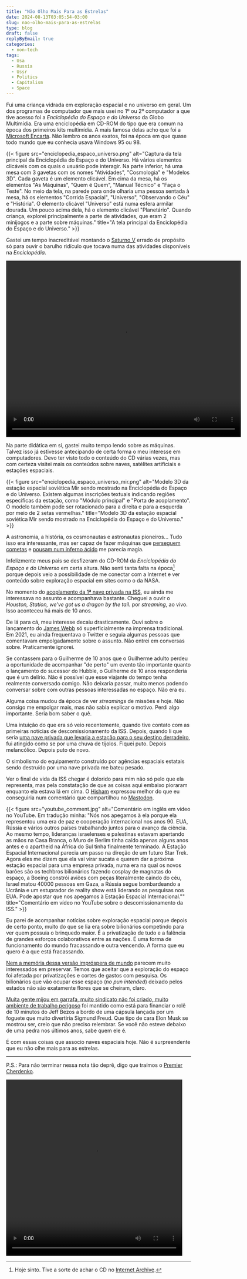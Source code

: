 ```yaml
---
title: "Não Olho Mais Para as Estrelas"
date: 2024-08-13T03:05:54-03:00
slug: nao-olho-mais-para-as-estrelas
type: blog
draft: false
replyByEmail: true
categories:
  - non-tech
tags:
  - Usa
  - Russia
  - Ussr
  - Politics
  - Capitalism
  - Space
---
```

Fui uma criança vidrada em exploração espacial e no universo em geral. Um dos programas de computador que mais usei no 1º ou 2º computador a que tive acesso foi a _Enciclopédia do Espaço e do Universo_ da Globo Multimídia. Era uma enciclopédia em CD-ROM do tipo que era comum na época dos primeiros kits multimídia. A mais famosa delas acho que foi a [Microsoft Encarta](https://pt.wikipedia.org/wiki/Microsoft_Encarta). Não lembro os anos exatos, foi na época em que quase todo mundo que eu conhecia usava Windows 95 ou 98.

{{< figure src="enciclopedia_espaco_universo.png" alt="Captura da tela principal da Enciclopédia do Espaço e do Universo. Há vários elementos clicáveis com os quais o usuário pode interagir. Na parte inferior, há uma mesa com 3 gavetas com os nomes \"Atividades\", \"Cosmologia\" e \"Modelos 3D\". Cada gaveta é um elemento clicável. Em cima da mesa, há os elementos \"As Máquinas\", \"Quem é Quem\", \"Manual Técnico\" e \"Faça o Teste\". No meio da tela, na parede para onde olharia uma pessoa sentada à mesa, há os elementos \"Corrida Espacial\", \"Universo\", \"Observando o Céu\" e \"História\". O elemento clicável \"Universo\" está numa esfera armilar dourada. Um pouco acima dela, há o elemento clicável \"Planetário\". Quando criança, explorei principalmente a parte de atividades, que eram 2 minijogos e a parte sobre máquinas." title="A tela principal da Enciclopédia do Espaço e do Universo."  >}}

Gastei um tempo inacreditável montando o [Saturno V](https://pt.wikipedia.org/wiki/Saturno_V) errado de propósito só para ouvir o barulho ridículo que tocava numa das atividades disponíveis na *Enciclopédia*.

<video width="640" height="480" controls title='Minijogo "Lance um Foguete". Nele, existem várias peças de foguetes no lado esquerdo e uma pequena base de lançamento no lado direito. Você pode empilhar as peças sobre a base e clicar num botão vermelho de lançamento. Se o foguete Saturno V ou Saturno 1B estivesse corretamente montado, ele sairia voando.Se as peças empilhadas não formassem nenhum dos 2 foguetes, um barulho de motor à combustão velho tentando pegar tocava. Depois um popup com a mensagem "Lançamento abortado devido a erro na montagem do foguete" era mostrada.' aria-label='Vídeo do minijogo "Lance um Foguete". Nele, existem várias peças de foguetes no lado esquerdo e uma pequena base de lançamento no lado direito. Você pode empilhar as peças sobre a base e clicar num botão vermelho de lançamento. Se o foguete Saturno V ou Saturno 1B estivesse corretamente montado, ele sairia voando.Se as peças empilhadas não formassem nenhum dos 2 foguetes, um barulho de motor à combustão velho tentando pegar tocava. Depois um popup com a mensagem "Lançamento abortado devido a erro na montagem do foguete" era mostrada.'>
<source src="montagem_saturno_v.mp4" type="video/mp4"></source>
</video>

Na parte didática em si, gastei muito tempo lendo sobre as máquinas. Talvez isso já estivesse antecipando de certa forma o meu interesse em computadores. Devo ter visto todo o conteúdo do CD várias vezes, mas com certeza visitei mais os conteúdos sobre naves, satélites artificiais e estações espaciais.

{{< figure src="enciclopedia_espaco_universo_mir.png" alt="Modelo 3D da estação espacial soviética Mir sendo mostrado na Enciclopédia do Espaço e do Universo. Existem algumas inscrições textuais indicando regiões específicas da estação, como \"Módulo principal\" e \"Porta de acoplamento\". O modelo também pode ser rotacionado para a direita e para a esquerda por meio de 2 setas vermelhas." title="Modelo 3D da estação espacial soviética Mir sendo mostrado na Enciclopédia do Espaço e do Universo."  >}}

A astronomia, a história, os cosmonautas e astronautas pioneiros... Tudo isso era interessante, mas ser capaz de fazer máquinas que [perseguem cometas](https://en.wikipedia.org/wiki/Giotto_%28spacecraft%29) e [pousam num inferno ácido](https://en.wikipedia.org/wiki/Venera) me parecia magia.

Infelizmente meus pais se desfizeram do CD-ROM da _Enciclopédia do Espaço e do Universo_ em certa altura. Não senti tanta falta na época[^1] porque depois veio a possibilidade de me conectar com a Internet e ver conteúdo sobre exploração espacial em sites como o da NASA.

No momento do [acoplamento da 1ª nave privada na ISS](https://en.wikipedia.org/wiki/SpaceX_Dragon#Dragon_1), eu ainda me interessava no assunto e acompanhava bastante. Cheguei a ouvir o *Houston, Station, we've got us a dragon by the tail.* por *streaming*, ao vivo. Isso aconteceu há mais de 10 anos.

De lá para cá, meu interesse decaiu drasticamente. Ouvi sobre o lançamento do [James Webb](https://pt.wikipedia.org/wiki/Telesc%C3%B3pio_Espacial_James_Webb) só superficialmente na imprensa tradicional. Em 2021, eu ainda frequentava o Twitter e seguia algumas pessoas que comentavam empolgadamente sobre o assunto. Não entrei em conversas sobre. Praticamente ignorei.

Se contassem para o Guilherme de 10 anos que o Guilherme adulto perdeu a oportunidade de acompanhar "de perto" um evento tão importante quanto o lançamento do sucessor do Hubble, o Guilherme de 10 anos responderia que é um delírio. Não é possível que esse viajante do tempo tenha realmente conversado comigo. Não deixaria passar, muito menos podendo conversar sobre com outras pessoas interessadas no espaço. Não era eu.

Alguma coisa mudou da época de ver _streamings_ de missões e hoje. Não consigo me empolgar mais, mas não sabia explicar o motivo. Perdi algo importante. Seria bom saber o quê.

Uma intuição do que era só veio recentemente, quando tive contato com as primeiras notícias de descomissionamento da ISS. Depois, quando li que seria [uma nave privada que levaria a estação para o seu destino derradeiro](https://www.space.com/spacex-dragon-iss-deorbit-vehicle-design-revealed), fui atingido como se por uma chuva de tijolos. Fiquei puto. Depois melancólico. Depois puto de novo.

O simbolismo do equipamento construído por agências espaciais estatais sendo destruído por uma nave privada me bateu pesado.

Ver o final de vida da ISS chegar é dolorido para mim não só pelo que ela representa, mas pela constatação de que as coisas aqui embaixo pioraram enquanto ela estava lá em cima. O [Hisham](https://hisham.hm/) expressou melhor do que eu conseguiria num comentário que compartilhou no [Mastodon](https://mastodon.social/@hisham_hm).

{{< figure src="youtube_comment.jpg" alt="Comentário em inglês em vídeo no YouTube. Em tradução minha: \"Nós nos apegamos à ela porque ela representou uma era de paz e cooperação internacional nos anos 90. EUA, Rússia e vários outros países trabalhando juntos para o avanço da ciência. Ao mesmo tempo, lideranças israelenses e palestinas estavam apertando as mãos na Casa Branca, o Muro de Berlim tinha caído apenas alguns anos antes e o apartheid na África do Sul tinha finalmente terminado. A Estação Espacial Internacional parecia um passo na direção de um futuro Star Trek. Agora eles me dizem que ela vai virar sucata e querem dar a próxima estação espacial para uma empresa privada, numa era na qual os novos barões são os techbros bilionários fazendo cosplay de magnatas do espaço, a Boeing constrói aviões com peças literalmente caindo do céu, Israel matou 40000 pessoas em Gaza, a Rússia segue bombardeando a Ucrânia e um estuprador de reality show está liderando as pesquisas nos EUA. Pode apostar que nos apegamos à Estação Espacial Internacional.\"" title="Comentário em vídeo no YouTube sobre o descomissionamento da ISS."  >}}

Eu parei de acompanhar notícias sobre exploração espacial porque depois de certo ponto, muito do que se lia era sobre bilionários competindo para ver quem possuía o brinquedo maior. É a privatização de tudo e a falência de grandes esforços colaborativos entre as nações. É uma forma de funcionamento do mundo fracassando e outra vencendo. A forma que eu quero é a que está fracassando.

[Nem a memória dessa versão impróspera de mundo](https://futurism.com/former-space-leaders-rescue-space-station) parecem muito interessados em preservar. Temos que aceitar que a exploração do espaço foi afetada por privatizações e cortes de gastos com pesquisa. Os bilionários que vão ocupar esse espaço (*no pun intended*) deixado pelos estados não são exatamente flores que se cheiram, claro.

[Muita gente mijou em garrafa, muito sindicato não foi criado, muito ambiente de trabalho perigoso](https://www.businessinsider.com/amazon-workers-react-jeff-bezos-thanks-blue-origin-space-flight-2021-7) foi mantido como está para financiar o rolê de 10 minutos do Jeff Bezos a bordo de uma cápsula lançada por um foguete que muito divertiria Sigmund Freud. Que tipo de cara Elon Musk se mostrou ser, creio que não preciso relembrar. Se você não esteve debaixo de uma pedra nos últimos anos, sabe quem ele é.

É com essas coisas que associo naves espaciais hoje. Não é surpreendente que eu não olhe mais para as estrelas.

---

P.S.: Para não terminar nessa nota tão deprê, digo que traímos o [Premier Cherdenko](https://cnc.fandom.com/wiki/Anatoly_Cherdenko).

<video width="480" height="480" controls title="Tim Curry como Anatoly Cherdenko em cutscene do jogo Command & Conquer: Red Alert 3." aria-label="Vídeo com fala do personagem Anatoly Cherdenko no jogo Command & Conquer: Red Alert 3. Ele diz &#34;I&#39;m escaping to the one place that hasn&#39;t been corrupted by capitalism: SPACE!&#34;">
<source src="tim_curry_space.webm" type="video/webm"></source>
</video>

[^1]: Hoje sinto. Tive a sorte de achar o CD no [Internet Archive](https://archive.org/details/iso-softwarecddvdglobomultimidiadescobrirvolume1enciclopediadoespacoedouniversop).
